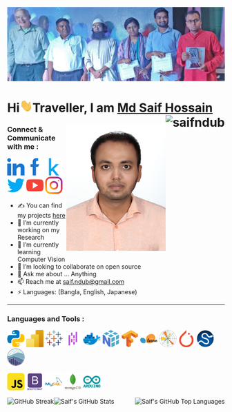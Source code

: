<img src="https://github.com/saifndub/saifndub/blob/master/linkedin_banner.png" />
<h1>Hi<img src="Hi.gif" width="30px" height="30px">Traveller, I am <a href="https://sites.google.com/view/saifndub">Md Saif Hossain</a> <img align="right" src="https://komarev.com/ghpvc/?username=saifndub&label=Profile%20Views&color=brightgreen&style=flat" alt="saifndub" /> </h1>
<img align="right" src="https://github.com/saifndub/saifndub/blob/master/my_image.jpeg" width="230" />
<h3 align="left">Connect & Communicate with me :</h3>

[<img src="https://github.com/saifndub/saifndub/blob/master/icons/linked-in-alt.svg" width="40px" alt="LinkedIn |" />][linkedin]
[<img src="https://github.com/saifndub/saifndub/blob/master/icons/facebook-alt.svg" width="40px" alt=" Facebook |" />][facebook]
[<img src="https://github.com/saifndub/saifndub/blob/master/icons/kaggle.svg" width="40px" alt=" Kaggle |" />][kaggle]
[<img src="https://github.com/saifndub/saifndub/blob/master/icons/twitter.svg" width="40px" alt=" Twitter |" />][twitter]
[<img src="https://github.com/saifndub/saifndub/blob/master/icons/youtube.svg" width="40px" alt=" YouTube |" />][youtube]
[<img src="https://github.com/saifndub/saifndub/blob/master/icons/instagram.svg" width="40px" alt=" Instagram |" />][instagram]

- ✍ You can find my projects [here][portfolio]
- 🔭 I’m currently working on my Research
- 🌱 I’m currently learning Computer Vision
- 👯 I’m looking to collaborate on open source
- 💬 Ask me about ... Anything
- 📫 Reach me at saif.ndub@gmail.com
- ⚡ Languages: (Bangla, English, Japanese)
<hr>
<h3 align="left">Languages and Tools :</h3>
<p>

<!--[<img src="tools/01_c.svg" alt="cprogramming" width="40" height="40"/>][c]
[<img src="tools/02_cpp.svg" alt="cplusplus" width="40" height="40"/>][cpp]
[<img src="tools/02_nodejs.svg" alt="nodejs" width="40" height="40"/>][nodejs]
[<img src="tools/05_java.svg" alt="java" width="40" height="40"/>][java]
[<img src="tools/06_php.svg" alt="php" width="40" height="40"/> ][php]
[<img src="tools/07_html5.svg" alt="html5" width="40" height="40"/>][html5]
[<img src="tools/08_css3.svg" alt="css3" width="40" height="40"/>][css3]
--------
[<img src="tools/10_django.svg" alt="django" width="40" height="40"/>][django]
[<img src="tools/11_flask.svg" alt="flask" width="40" height="40"/>][flask]
[<img src="tools/15_sqlite.svg" alt="sqlite" width="40" height="40"/></a>][sqlite]
[<img src="tools/12_oracle.svg" alt="oracle" width="40" height="40"/>][oracle]
-------
[<img src="tools/28_linux.svg" alt="linux" width="40" height="40"/>][linux]
[<img src="tools/25_selenium.svg" alt="selenium" width="40" height="40"/>][selenium]
[<img src="tools/26_puppeteer.svg" alt="puppeteer" width="40" height="40"/>][puppeteer] -->

[<img src="tools/03_python.svg" alt="python" width="40" height="40"/>][python]
[<img src="tools/39_power_BI.svg" alt="power-bi" width="40" height="40"/>][power-bi]
[<img src="tools/40_tableau.svg" alt="tableau" width="40" height="40"/>][tableau]
[<img src="tools/32_pandas.svg" alt="pandas" width="40" height="40"/>][pandas]
[<img src="tools/23_docker.svg" alt="docker" width="40" height="40"/>][docker]
[<img src="tools/32_numpy.svg" alt="numpy" width="40" height="40"/>][numpy]
[<img src="tools/37_tensorflow.svg" alt="tensorflow" width="40" height="40"/>][tensorflow]
[<img src="tools/38_scikit.svg" alt="scikit_learn" width="40" height="40"/>][sklearn]
[<img src="tools/36_matplotlib.svg" alt="matplotlib" width="40" height="40"/>][matplotlib]
[<img src="tools/33_pytorch.svg" alt="pytorch" width="40" height="40"/>][pytorch]
[<img src="tools/34_scipy_2.svg" alt="scipy" width="40" height="40"/>][scipy]
[<img src="tools/35_seaborn.svg" alt="seaborn" width="40" height="40"/>][seaborn]

[<img src="tools/04_javascript.svg" alt="javascript" width="40" height="40"/>][js]
[<img src="tools/09_bootstrap.svg" alt="bootstrap" width="40" height="40"/>][bootstrap]
[<img src="tools/13_mysql.svg" alt="mysql" width="40" height="40"/>][mysql]
[<img src="tools/14_mongodb.svg" alt="mongodb" width="40" height="40"/>][mongodb]
[<img src="tools/29_arduino.svg" alt="arduino" width="40" height="40"/>][arduino]
</p>

<img align="right" alt="Saif's GitHub Top Languages" src="https://github-readme-stats.vercel.app/api/top-langs?username=saifndub&theme=dark&show_icons=true&locale=en" />

<img align="left" alt="GitHub Streak" src="https://github-readme-streak-stats.herokuapp.com?user=saifndub&theme=dark&date_format=M%20j%5B%2C%20Y%5D" />

<img align="left" alt="Saif's GitHub Stats" src="https://github-readme-stats.vercel.app/api?username=saifndub&theme=dark&show_icons=true&count_private=true&hide_border=false" />

[linkedin]: https://linkedin.com/in/saifndub
[facebook]: https://www.facebook.com/microsoftsaif
[kaggle]: https://www.kaggle.com/saifndub
[twitter]: https://twitter.com/saifndub
[youtube]: https://www.youtube.com/@microsoftsaif
[instagram]: https://www.instagram.com/saifndub     
[portfolio]: https://saifndub.github.io/project
[gmail]: mailto:saif.ndub@gmail.com

[c]: https://www.cprogramming.com/
[cpp]: https://www.w3schools.com/cpp/
[nodejs]: https://nodejs.org
[js]: https://developer.mozilla.org/en-US/docs/Web/JavaScript
[java]: https://www.java.com
[php]: https://www.php.net
[html5]: https://www.w3.org/html/
[css3]: https://www.w3schools.com/css/
[bootstrap]: https://getbootstrap.com
[django]: https://www.geeksforgeeks.org/django-tutorial/
[flask]: https://flask.palletsprojects.com/en/2.3.x/
[oracle]: https://www.oracle.com/
[mysql]: https://www.mysql.com/
[mongodb]: https://www.mongodb.com/
[sqlite]: https://www.sqlite.org/
[arduino]: https://www.arduino.cc/
[linux]: https://www.linux.org/
[selenium]: https://www.selenium.dev/
[puppeteer]: https://pptr.dev/
[azure]: https://azure.microsoft.com/
[aws]: https://aws.amazon.com/

[python]: https://www.python.org
[docker]: https://www.docker.com/
[pandas]: https://pandas.pydata.org/
[numpy]: https://numpy.org/
[pytorch]: https://pytorch.org/
[scipy]: https://scipy.github.io/devdocs/index.html
[seaborn]: https://seaborn.pydata.org/
[matplotlib]: https://matplotlib.org/
[sklearn]: https://scikit-learn.org/stable/
[tensorflow]: https://www.tensorflow.org
[tableau]: https://www.tableau.com/
[power-bi]: https://powerbi.microsoft.com/


<!--https://docs.scipy.org/doc/-->
<!--
[<img src="tools/Animation.gif" alt="azure" width="40" height="40"/>][azure]

![Saif's Github Profile Views](https://komarev.com/ghpvc/?username=saifndub&color=brightgreen&label=Total%20Views&style=flat) 

[![Saif's GitHub stats](https://github-readme-stats.vercel.app/api?username=saifndub&show_icons=true&count_private=true)](https://github.com/anuraghazra/github-readme-stats)

[![Top Langs](https://github-readme-stats.vercel.app/api/top-langs/?username=anuraghazra&show_icons=true&layout=compact)](https://github.com/anuraghazra/github-readme-stats)
-->

<!--
[<img src="linkedin.png" width="40px" />][linkedin]
[<img align="left" alt="holisitc_developer | LinkedIn" width="40px" src="linkedin.png" />][linkedin]

[linkedin]: https://linkedin.com/in/saifndub
-->

